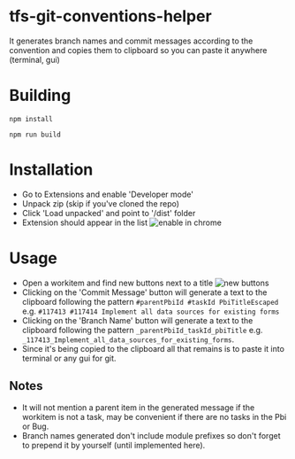 # tfs-git-conventions-helper
It generates branch names and commit messages according to the convention and copies them to clipboard so you can paste it anywhere (terminal, gui)
# Building
```npm install```

```npm run build```

# Installation
* Go to Extensions and enable 'Developer mode'
* Unpack zip (skip if you've cloned the repo)
* Click 'Load unpacked' and point to '/dist' folder
* Extension should appear in the list
![enable in chrome](/docs/enable_in_chrome1.png)
# Usage
* Open a workitem and find new buttons next to a title ![new buttons](/docs/usage_task1.png)
* Clicking on the 'Commit Message' button will generate a text to the clipboard following the pattern ```#parentPbiId #taskId PbiTitleEscaped``` e.g. ```#117413 #117414 Implement all data sources for existing forms```
* Clicking on the 'Branch Name' button will generate a text to the clipboard following the pattern ```_parentPbiId_taskId_pbiTitle``` e.g. ```_117413_Implement_all_data_sources_for_existing_forms```.  
* Since it's being copied to the clipboard all that remains is to paste it into terminal or any gui for git.

## Notes
* It will not mention a parent item in the generated message if the workitem is not a task, may be convenient if there are no tasks in the Pbi or Bug.
* Branch names generated don't include module prefixes so don't forget to prepend it by yourself (until implemented here).